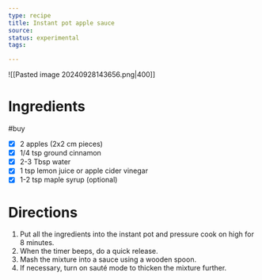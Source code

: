 ```yaml
---
type: recipe
title: Instant pot apple sauce
source: 
status: experimental
tags:

---
```

![[Pasted image 20240928143656.png|400]]
# Ingredients
#buy
- [x] 2 apples (2x2 cm pieces)
- [x] 1/4 tsp ground cinnamon
- [x] 2-3 Tbsp water
- [x] 1 tsp lemon juice or apple cider vinegar
- [x] 1-2 tsp maple syrup (optional)
# Directions
1. Put all the ingredients into the instant pot and pressure cook on high for 8 minutes.
2. When the timer beeps, do a quick release.
3. Mash the mixture into a sauce using a wooden spoon.
4. If necessary, turn on sauté mode to thicken the mixture further.
